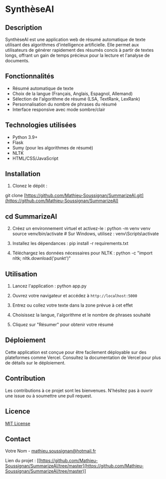 # SynthèseAI

## Description
SynthèseAI est une application web de résumé automatique de texte utilisant des algorithmes d'intelligence artificielle. Elle permet aux utilisateurs de générer rapidement des résumés concis à partir de textes longs, offrant un gain de temps précieux pour la lecture et l'analyse de documents.

## Fonctionnalités
- Résumé automatique de texte
- Choix de la langue (Français, Anglais, Espagnol, Allemand)
- Sélection de l'algorithme de résumé (LSA, TextRank, LexRank)
- Personnalisation du nombre de phrases du résumé
- Interface responsive avec mode sombre/clair

## Technologies utilisées
- Python 3.9+
- Flask
- Sumy (pour les algorithmes de résumé)
- NLTK
- HTML/CSS/JavaScript

## Installation

1. Clonez le dépôt :

git clone [https://github.com/Mathieu-Soussignan/SummarizeAI.git](https://github.com/Mathieu-Soussignan/SummarizeAI)
## cd SummarizeAI

2. Créez un environnement virtuel et activez-le :
python -m venv venv
source venv/bin/activate  # Sur Windows, utilisez : venv\Scripts\activate

3. Installez les dépendances :
pip install -r requirements.txt

4. Téléchargez les données nécessaires pour NLTK :
python -c "import nltk; nltk.download('punkt')"

## Utilisation

1. Lancez l'application :
python app.py

2. Ouvrez votre navigateur et accédez à `http://localhost:5000`

3. Entrez ou collez votre texte dans la zone prévue à cet effet

4. Choisissez la langue, l'algorithme et le nombre de phrases souhaité

5. Cliquez sur "Résumer" pour obtenir votre résumé

## Déploiement
Cette application est conçue pour être facilement déployable sur des plateformes comme Vercel. Consultez la documentation de Vercel pour plus de détails sur le déploiement.

## Contribution
Les contributions à ce projet sont les bienvenues. N'hésitez pas à ouvrir une issue ou à soumettre une pull request.

## Licence
[MIT License](https://opensource.org/licenses/MIT)

## Contact
Votre Nom - [mathieu.soussignan@hotmail.fr](mailto:mathieu.soussignan@hotmail.fr)

Lien du projet : [[https://github.com/Mathieu-Soussignan/SummarizeAI/tree/master](https://github.com/Mathieu-Soussignan/SummarizeAI/tree/master)]
